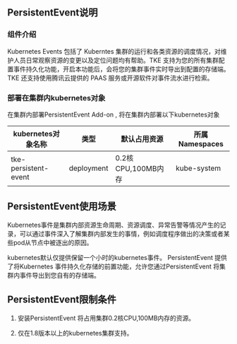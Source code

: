 ## PersistentEvent说明

### 组件介绍

Kubernetes Events 包括了 Kuberntes 集群的运行和各类资源的调度情况，对维护人员日常观察资源的变更以及定位问题均有帮助。TKE 支持为您的所有集群配置事件持久化功能，开启本功能后，会将您的集群事件实时导出到配置的存储端。TKE 还支持使用腾讯云提供的 PAAS 服务或开源软件对事件流水进行检索。

### 部署在集群内kubernetes对象

在集群内部署PersistentEvent Add-on , 将在集群内部署以下kubernetes对象

| kubernetes对象名称 | 类型 | 默认占用资源 | 所属Namespaces |
| ----------------- | --- | ---------- | ------------- |
|tke-persistent-event|deployment|0.2核CPU,100MB内存|kube-system|

## PersistentEvent使用场景

Kubernetes事件是集群内部资源生命周期、资源调度、异常告警等情况产生的记录，可以通过事件深入了解集群内部发生的事情，例如调度程序做出的决策或者某些pod从节点中被逐出的原因。

kubernetes默认仅提供保留一个小时的kubernetes事件。 PersistentEvent 提供了将Kubernetes 事件持久化存储的前置功能，允许您通过PersistentEvent 将集群内事件导出到您自有的存储端。

## PersistentEvent限制条件

1. 安装PersistentEvent 将占用集群0.2核CPU,100MB内存的资源。

2. 仅在1.8版本以上的kubernetes集群支持。